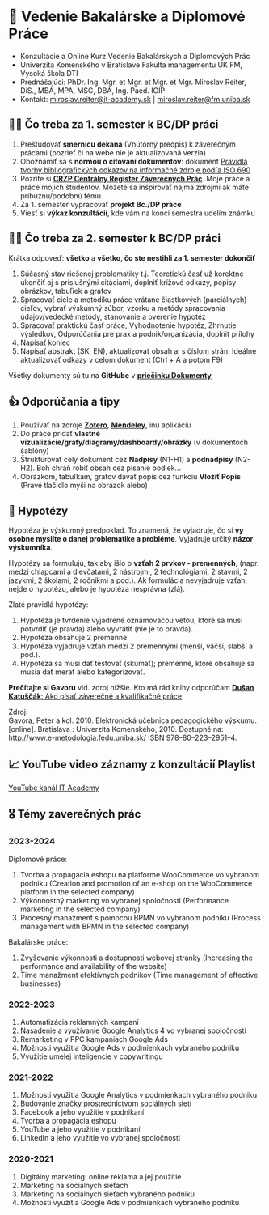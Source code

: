 # 📔 Vedenie Bakalárske a Diplomové Práce
* Konzultácie a Online Kurz Vedenie Bakalárskych a Diplomových Prác
* Univerzita Komenského v Bratislave Fakulta managementu UK FM, Vysoká škola DTI
* Prednášajúci: PhDr. Ing. Mgr. et Mgr. et Mgr. et Mgr. Miroslav Reiter, DiS., MBA, MPA, MSC, DBA, Ing. Paed. IGIP 
* Kontakt: miroslav.reiter@it-academy.sk | miroslav.reiter@fm.uniba.sk 

## 👨‍🏫 Čo treba za 1. semester k BC/DP práci
1. Preštudovať **smernicu dekana** (Vnútorný predpis) k záverečným prácami (pozrieť či na webe nie je aktualizovaná verzia)
2. Oboznámiť sa s **normou o citovaní dokumentov**: dokument [Pravidlá tvorby bibliografických odkazov na informačné zdroje podľa ISO 690](http://stella.uniba.sk/texty/690-2010_priklady.pdf)
3. Pozrite si [**CRZP Centrálny Register Záverečných Prác**](https://opac.crzp.sk/?fn=*AdvancedSearch&search=advanced&entity=0&seo=CRZP-Hľadanie). Moje práce a práce mojich študentov. Môžete sa inšpirovať najmä zdrojmi ak máte príbuznú/podobnú tému.
4. Za 1. semester vypracovať **projekt Bc./DP práce**
5. Viesť si **výkaz konzultácií**, kde vám na konci semestra udelím známku

## 👨‍🏫 Čo treba za 2. semester k BC/DP práci
Krátka odpoveď: **všetko** a **všetko, čo ste nestihli za 1. semester dokončiť**

1. Súčasný stav riešenej problematiky t.j. Teoretickú časť už korektne ukončiť aj s príslušnými citáciami, doplniť krížové odkazy, popisy obrázkov, tabuľiek a grafov
2. Spracovať ciele a metodiku práce vrátane čiastkových (parciálnych) cieľov, vybrať výskumný súbor, vzorku a metódy spracovania údajov/vedecké metódy, stanovanie a overenie hypotéz
3. Spracovať praktickú časť práce, Vyhodnotenie hypotéz, Zhrnutie výsledkov, Odporúčania pre prax a podnik/organizácia, doplniť prílohy
4. Napísať koniec
5. Napísať abstrakt (SK, EN), aktualizovať obsah aj s číslom strán. Ideálne aktualizovať odkazy v celom dokument (Ctrl + A a potom F9)

Všetky dokumenty sú tu na **GitHube** v **[priečinku Dokumenty](https://github.com/miroslav-reiter/Vedenie_Bakalarske_Diplomove_Prace/tree/main/Dokumenty)**

## 👍 Odporúčania a tipy
1. Používať na zdroje [**Zotero**](https://www.zotero.org/), [**Mendeley**](https://www.mendeley.com/), inú aplikáciu
2. Do práce pridať **vlastné vizualizácie/grafy/diagramy/dashboardy/obrázky** (v dokumentoch šablóny)
3. Štruktúrovať celý dokument cez **Nadpisy** (N1-H1) a **podnadpisy** (N2-H2). Boh chráň robiť obsah cez písanie bodiek...
4. Obrázkom, tabuľkam, grafov dávať popis cez funkciu **Vložiť Popis** (Pravé tlačidlo myši na obrázok alebo)

## 🧪 Hypotézy
Hypotéza je výskumný predpoklad. To znamená, že vyjadruje, čo si **vy osobne myslíte o danej problematike a probléme**. Vyjadruje určitý **názor výskumníka**.

Hypotézy sa formulujú, tak aby išlo o **vzťah 2 prvkov - premenných**, (napr. medzi chlapcami a dievčatami, 2 nástrojmi, 2 technológiami, 2 stavmi, 2 jazykmi, 2 školami, 2 ročníkmi a pod.). Ak formulácia nevyjadruje vzťah, nejde o hypotézu, alebo je hypotéza nesprávna (zlá). 

Zlaté pravidlá hypotézy:
1)	Hypotéza je tvrdenie vyjadrené oznamovacou vetou, ktoré sa musí potvrdiť (je pravda) alebo vyvrátiť (nie je to pravda).
2)	Hypotéza obsahuje 2 premenné.
3)	Hypotéza vyjadruje vzťah medzi 2 premennými (menší, väčší, slabší a pod.). 
4)	Hypotéza sa musí dať testovať (skúmať); premenné, ktoré obsahuje sa musia dať merať alebo kategorizovať.  

**Prečítajte si Gavoru** vid. zdroj nižšie. Kto má rád knihy odporúčam [**Dušan Katuščák**: Ako písať záverečné a kvalifikačné práce](https://www.martinus.sk/?uItem=38249)

Zdroj:  
Gavora, Peter a kol. 2010. Elektronická učebnica pedagogického výskumu. [online]. Bratislava : Univerzita Komenského, 2010. Dostupné na: http://www.e-metodologia.fedu.uniba.sk/ ISBN 978–80–223–2951–4.

## 📈 YouTube video záznamy z konzultácií Playlist
[YouTube kanál IT Academy](https://www.youtube.com/playlist?list=PLIu_ZdHo7Pk8WX2UPhxZaQW0SOZnED1sY)

## 🎖️ Témy zaverečných prác
### 2023-2024
Diplomové práce:
1. Tvorba a propagácia eshopu na platforme WooCommerce vo vybranom podniku (Creation and promotion of an e-shop on the WooCommerce platform in the selected company)
2. Výkonnostný marketing vo vybranej spoločnosti (Performance marketing in the selected company)
3. Procesný manažment s pomocou BPMN vo vybranom podniku (Process management with BPMN in the selected company)

Bakalárske práce:
1. Zvyšovanie výkonnosti a dostupnosti webovej stránky (Increasing the performance and availability of the website)
2. Time manažment efektívnych podnikov (Time management of effective businesses)

### 2022-2023
1. Automatizácia reklamných kampaní
2. Nasadenie a využívanie Google Analytics 4 vo vybranej spoločnosti
3. Remarketing v PPC kampaniach Google Ads
4. Možnosti využitia Google Ads v podmienkach vybraného podniku
5. Využitie umelej inteligencie v copywritingu

### 2021-2022
1. Možnosti využitia Google Analytics v podmienkach vybraného podniku
2. Budovanie značky prostredníctvom sociálnych sietí
3. Facebook a jeho využitie v podnikaní
4. Tvorba a propagácia eshopu
5. YouTube a jeho využitie v podnikaní
6. LinkedIn a jeho využitie vo vybranej spoločnosti 

### 2020-2021
1. Digitálny marketing: online reklama a jej použitie
2. Marketing na sociálnych sieťach
3. Marketing na sociálnych sieťach vybraného podniku
4. Možnosti využitia Google Ads v podmienkach vybraného podniku
